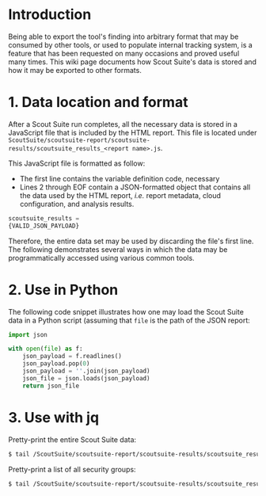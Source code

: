 # Introduction

Being able to export the tool's finding into arbitrary format that may be consumed by other tools, or used to populate internal tracking system, is a feature that has been requested on many occasions and proved useful many times. This wiki page documents how Scout Suite's data is stored and how it may be exported to other formats.

# 1. Data location and format

After a Scout Suite run completes, all the necessary data is stored in a JavaScript file that is included by the HTML report. This file is located under `ScoutSuite/scoutsuite-report/scoutsuite-results/scoutsuite_results_<report name>.js`.

This JavaScript file is formatted as follow:

* The first line contains the variable definition code, necessary 
* Lines 2 through EOF contain a JSON-formatted object that contains all the data used by the HTML report, _i.e._ report metadata, cloud configuration, and analysis results.

```js
scoutsuite_results = 
{VALID_JSON_PAYLOAD}
```

Therefore, the entire data set may be used by discarding the file's first line. The following demonstrates several ways in which the data may be programmatically accessed using various common tools.

# 2. Use in Python

The following code snippet illustrates how one may load the Scout Suite data in a Python script (assuming that `file` is the path of the JSON report:

```python
import json

with open(file) as f:
    json_payload = f.readlines()
    json_payload.pop(0)
    json_payload = ''.join(json_payload)
    json_file = json.loads(json_payload)
    return json_file
```

# 3. Use with jq

Pretty-print the entire Scout Suite data:

```sh
$ tail /ScoutSuite/scoutsuite-report/scoutsuite-results/scoutsuite_results-<report name>.js -n +2 | jq '.'
```

Pretty-print a list of all security groups:

```sh
$ tail /ScoutSuite/scoutsuite-report/scoutsuite-results/scoutsuite_results-<report name>.js -n +2 | jq '.services.ec2.regions[].vpcs[].security_groups[]'
```
